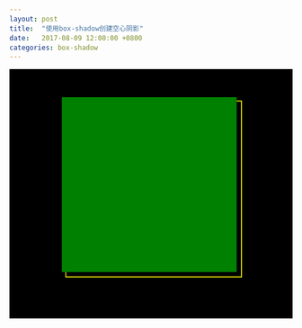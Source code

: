 ```yaml
---
layout: post
title:  "使用box-shadow创建空心阴影"
date:   2017-08-09 12:00:00 +0800
categories: box-shadow
---
```


![markdown logo](../images/box-shadow.png)
